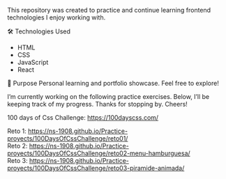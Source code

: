 This repository was created to practice and continue learning frontend technologies I enjoy working with.

🛠️ Technologies Used
- HTML
- CSS
- JavaScript
- React

📌 Purpose
Personal learning and portfolio showcase.
Feel free to explore!

I’m currently working on the following practice exercises. 
Below, I’ll be keeping track of my progress. Thanks for stopping by.
Cheers!

100 days of Css Challenge: 
https://100dayscss.com/

Reto 1: https://ns-1908.github.io/Practice-proyects/100DaysOfCssChallenge/reto01/<br>
Reto 2:  https://ns-1908.github.io/Practice-proyects/100DaysOfCssChallenge/reto02-menu-hamburguesa/<br>
Reto 3:  https://ns-1908.github.io/Practice-proyects/100DaysOfCssChallenge/reto03-piramide-animada/<br>
